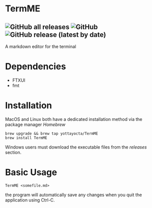 # TermME
![GitHub all releases](https://img.shields.io/github/downloads/YottaYocta/TermME/total?color=%23ac97f8&style=for-the-badge)
![GitHub](https://img.shields.io/github/license/yottayocta/TermME?color=%23fa8364&style=for-the-badge)
![GitHub release (latest by date)](https://img.shields.io/github/v/release/yottayocta/TermME?style=for-the-badge)
---
A markdown editor for the terminal

# Dependencies

* FTXUI
* fmt

# Installation

MacOS and Linux both have a dedicated installation method via the package manager _Homebrew_

```
brew upgrade && brew tap yottayocta/TermME
brew install TermME
```

Windows users must download the executable files from the _releases_ section.


# Basic Usage

```
TermME <somefile.md>
```

the program will automatically save any changes when you quit the application using Ctrl-C.
